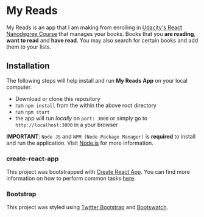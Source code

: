 # My Reads

My Reads is an app that I am making from enrolling in [Udacity's React Nanodegree Course](https://www.udacity.com/course/react-nanodegree--nd019) that manages your books. Books that you **are reading**, **want to read** and **have read**. You may also search for certain books and add them to your lists.

## Installation

The following steps will help install and run **My Reads App** on your local computer.
- Download or clone this repository
- run `npm install` from the within the above root directory
- run `npm start`
- the app will run *locally* on `port: 3000` or simply go to `http://localhost:3000` in a your browser

**IMPORTANT**: `Node JS` and `NPM (Node Package Manager)` is **required** to install and run the application. Visit [Node.js](https://nodejs.org/) for more information.

### create-react-app

This project was bootstrapped with [Create React App](https://github.com/facebookincubator/create-react-app). You can find more information on how to perform common tasks [here](https://github.com/facebookincubator/create-react-app/blob/master/packages/react-scripts/template/README.md).

### Bootstrap

This project was styled using [Twitter Bootstrap](http://getbootstrap.com/) and [Bootswatch](https://github.com/thomaspark/bootswatch).